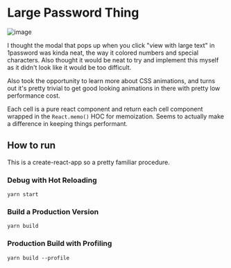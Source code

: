 # Large Password Thing

![image](https://user-images.githubusercontent.com/8438991/136312523-0f21271a-ca51-4613-8dfb-e359d7297308.png)

I thought the modal that pops up when you click "view with large text" in 1password was kinda neat, the way it colored numbers and special characters.
Also thought it would be neat to try and implement this myself as it didn't look like it would be too difficult.

Also took the opportunity to learn more about CSS animations, and turns out it's pretty trivial to get good looking animations in there with pretty low performance cost.

Each cell is a pure react component and return each cell component wrapped in the `React.memo()` HOC for memoization. Seems to actually make a difference in keeping things performant.

## How to run

This is a create-react-app so a pretty familiar procedure.

### Debug with Hot Reloading

```
yarn start
```

### Build a Production Version

```
yarn build
```

### Production Build with Profiling

```
yarn build --profile
```
